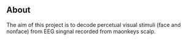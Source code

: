 ## About 
The aim of this project is to decode percetual visual stimuli (face and nonface) from EEG singnal recorded from maonkeys scalp.
